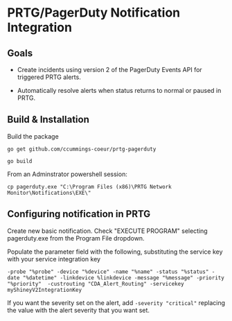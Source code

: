 # PRTG/PagerDuty Notification Integration

## Goals

* Create incidents using version 2 of the PagerDuty Events API for triggered PRTG alerts.

* Automatically resolve alerts when status returns to normal or paused in PRTG.


## Build & Installation

Build the package

`go get github.com/ccummings-coeur/prtg-pagerduty`

`go build`

From an Adminstrator powershell session:

`cp pagerduty.exe "C:\Program Files (x86)\PRTG Network Monitor\Notifications\EXE\"`


## Configuring notification in PRTG

Create new basic notification. Check "EXECUTE PROGRAM" selecting pagerduty.exe from the Program File dropdown.

Populate the parameter field with the following, substituting the service key with your service integration key

`-probe "%probe" -device "%device" -name "%name" -status "%status" -date "%datetime" -linkdevice %linkdevice -message "%message" -priority "%priority"  -custrouting "CDA_Alert_Routing" -servicekey myShineyV2IntegrationKey`

If you want the severity set on the alert, add `-severity "critical"` replacing the value with the alert severity that you want set.
